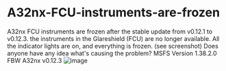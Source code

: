 # A32nx-FCU-instruments-are-frozen
A32nx FCU instruments  are frozen
after the stable update from v0.12.1 to v0.12.3. the instruments in the Glareshield (FCU) are no longer available. All the indicator lights are on, and everything is frozen. (see screenshot)
Does anyone have any idea what's causing the problem?
MSFS Version 1.38.2.0
FBW A32nx v0.12.3
![image](https://github.com/user-attachments/assets/bbfa8996-1a04-4d5e-adf0-4172993c6b78)
